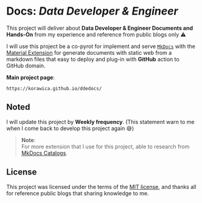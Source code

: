 # Docs: _Data Developer & Engineer_

This project will deliver about **Data Developer & Engineer Documents and
Hands-On** from my experience and reference from public blogs only :warning:

I will use this project be a co-pyrot for implement and serve [`MkDocs`](https://github.com/mkdocs/mkdocs)
with the [Material Extension](https://squidfunk.github.io/mkdocs-material/)
for generate documents with static web from a markdown files that easy to deploy
and plug-in with **GitHub** action to GitHub domain.

**Main project page**:

```url
https://korawica.github.io/ddedocs/
```

## Noted

I will update this project by **Weekly frequency**. (This statement warn to me
when I come back to develop this project again :sweat_smile:)

> **Note**:\
> For more extension that I use for this project, able to research from
> [MkDocs Catalogs](https://github.com/mkdocs/catalog).


## License

This project was licensed under the terms of the [MIT license](LICENSE), and thanks
all for reference public blogs that sharing knowledge to me.
